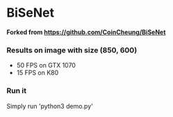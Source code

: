 # BiSeNet
**Forked from https://github.com/CoinCheung/BiSeNet**

### Results on image with size (850, 600)
- 50 FPS on GTX 1070
- 15 FPS on K80

### Run it
Simply run 'python3 demo.py'
